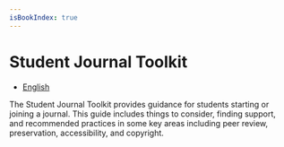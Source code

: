 ```yaml
---
isBookIndex: true
---
```


# Student Journal Toolkit

* [English](./en)

The Student Journal Toolkit provides guidance for students starting or joining a journal. This guide includes things to consider, finding support, and recommended practices in some key areas including peer review, preservation, accessibility, and copyright.
